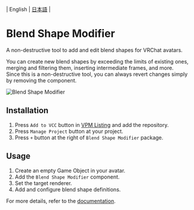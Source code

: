 | English | [日本語](README-ja-jp.md) |

# Blend Shape Modifier
A non-destructive tool to add and edit blend shapes for VRChat avatars.

You can create new blend shapes by exceeding the limits of existing ones, merging and filtering them, inserting intermediate frames, and more.  
Since this is a non-destructive tool, you can always revert changes simply by removing the component.

![Blend Shape Modifier](https://github.com/user-attachments/assets/a58fc21d-b204-4bd8-ad9c-24a27de5bef0)

## Installation
1. Press `Add to VCC` button in [VPM Listing](https://vpm.nekobako.net) and add the repository.
2. Press `Manage Project` button at your project.
3. Press `+` button at the right of `Blend Shape Modifier` package.

## Usage
1. Create an empty Game Object in your avatar.
2. Add the `Blend Shape Modifier` component.
3. Set the target renderer.
4. Add and configure blend shape definitions.

For more details, refer to the [documentation](https://blend-shape-modifier.nekobako.net).
